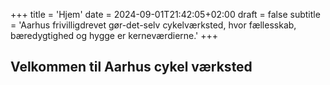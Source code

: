 +++
title = 'Hjem'
date = 2024-09-01T21:42:05+02:00
draft = false
subtitle = 'Aarhus frivilligdrevet gør-det-selv cykelværksted, hvor fællesskab, bæredygtighed og hygge er kerneværdierne.'
+++

## Velkommen til Aarhus cykel værksted